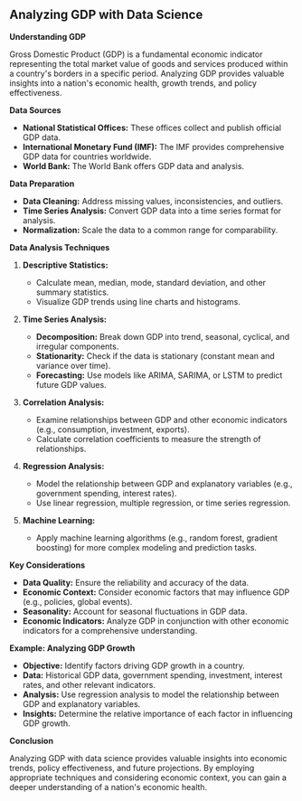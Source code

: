 ## Analyzing GDP with Data Science

**Understanding GDP**

Gross Domestic Product (GDP) is a fundamental economic indicator representing the total market value of goods and services produced within a country's borders in a specific period. Analyzing GDP provides valuable insights into a nation's economic health, growth trends, and policy effectiveness.

**Data Sources**

* **National Statistical Offices:** These offices collect and publish official GDP data.
* **International Monetary Fund (IMF):** The IMF provides comprehensive GDP data for countries worldwide.
* **World Bank:** The World Bank offers GDP data and analysis.

**Data Preparation**

* **Data Cleaning:** Address missing values, inconsistencies, and outliers.
* **Time Series Analysis:** Convert GDP data into a time series format for analysis.
* **Normalization:** Scale the data to a common range for comparability.

**Data Analysis Techniques**

1. **Descriptive Statistics:**
   * Calculate mean, median, mode, standard deviation, and other summary statistics.
   * Visualize GDP trends using line charts and histograms.

2. **Time Series Analysis:**
   * **Decomposition:** Break down GDP into trend, seasonal, cyclical, and irregular components.
   * **Stationarity:** Check if the data is stationary (constant mean and variance over time).
   * **Forecasting:** Use models like ARIMA, SARIMA, or LSTM to predict future GDP values.

3. **Correlation Analysis:**
   * Examine relationships between GDP and other economic indicators (e.g., consumption, investment, exports).
   * Calculate correlation coefficients to measure the strength of relationships.

4. **Regression Analysis:**
   * Model the relationship between GDP and explanatory variables (e.g., government spending, interest rates).
   * Use linear regression, multiple regression, or time series regression.

5. **Machine Learning:**
   * Apply machine learning algorithms (e.g., random forest, gradient boosting) for more complex modeling and prediction tasks.

**Key Considerations**

* **Data Quality:** Ensure the reliability and accuracy of the data.
* **Economic Context:** Consider economic factors that may influence GDP (e.g., policies, global events).
* **Seasonality:** Account for seasonal fluctuations in GDP data.
* **Economic Indicators:** Analyze GDP in conjunction with other economic indicators for a comprehensive understanding.

**Example: Analyzing GDP Growth**

* **Objective:** Identify factors driving GDP growth in a country.
* **Data:** Historical GDP data, government spending, investment, interest rates, and other relevant indicators.
* **Analysis:** Use regression analysis to model the relationship between GDP and explanatory variables.
* **Insights:** Determine the relative importance of each factor in influencing GDP growth.

**Conclusion**

Analyzing GDP with data science provides valuable insights into economic trends, policy effectiveness, and future projections. By employing appropriate techniques and considering economic context, you can gain a deeper understanding of a nation's economic health.

